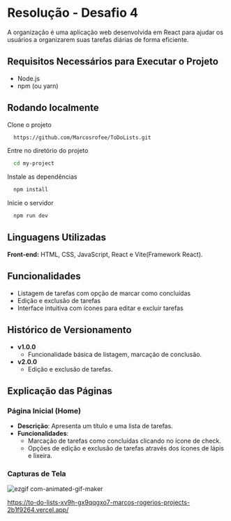 
# Resolução - Desafio 4

A organização é uma aplicação web desenvolvida em React para ajudar os usuários a organizarem suas tarefas diárias de forma eficiente.

## Requisitos Necessários para Executar o Projeto
- Node.js
- npm (ou yarn)
## Rodando localmente

Clone o projeto

```bash
  https://github.com/Marcosrofee/ToDoLists.git
```

Entre no diretório do projeto

```bash
  cd my-project
```

Instale as dependências

```bash
  npm install
```

Inicie o servidor

```bash
  npm run dev
```


## Linguagens Utilizadas

**Front-end:** HTML, CSS, JavaScript, React e Vite(Framework React).




## Funcionalidades

- Listagem de tarefas com opção de marcar como concluídas
- Edição e exclusão de tarefas
- Interface intuitiva com ícones para editar e excluir tarefas

## Histórico de Versionamento

- **v1.0.0**
  - Funcionalidade básica de listagem, marcação de conclusão.
- **v2.0.0**
  - Edição e exclusão de tarefas.
## Explicação das Páginas

### Página Inicial (Home)
- **Descrição**: Apresenta um título e uma lista de tarefas.
- **Funcionalidades**:
  - Marcação de tarefas como concluídas clicando no ícone de check.
  - Opções de edição e exclusão de tarefas através dos ícones de lápis e lixeira.

### Capturas de Tela

![ezgif com-animated-gif-maker](https://github.com/user-attachments/assets/e4109111-f5cd-4a62-9c7b-fba9b1c89f46)


https://to-do-lists-xv9h-gx9qqgxo7-marcos-rogerios-projects-2b1f9264.vercel.app/
